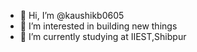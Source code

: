 - 👋 Hi, I’m @kaushikb0605
- 👀 I’m interested in building new things
- 🌱 I’m currently studying at IIEST,Shibpur

<!---
kaushikb0605/kaushikb0605 is a ✨ special ✨ repository because its `README.md` (this file) appears on your GitHub profile.
You can click the Preview link to take a look at your changes.
--->
